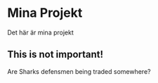 # Mina Projekt
Det här är mina projekt

## This is not important!

Are Sharks defensmen being traded somewhere?